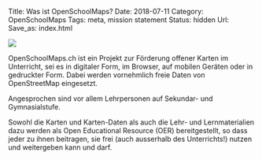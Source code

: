 Title: Was ist OpenSchoolMaps?
Date: 2018-07-11
Category: OpenSchoolMaps
Tags: meta, mission statement
Status: hidden
Url:
Save_as: index.html

![]({filename}/images/schoolkids.jpg)

OpenSchoolMaps.ch
ist ein Projekt zur Förderung
offener Karten im Unterricht,
sei es
in digitaler Form,
im Browser,
auf mobilen Geräten
oder
in gedruckter Form.
Dabei werden vornehmlich
freie Daten von OpenStreetMap
eingesetzt.

Angesprochen sind vor allem Lehrpersonen auf Sekundar- und Gymnasialstufe.

Sowohl
die Karten und Karten-Daten
als auch
die Lehr- und Lernmaterialien dazu
werden als Open Educational Resource
(OER)
bereitgestellt,
so dass jeder zu ihnen beitragen,
sie frei (auch ausserhalb des Unterrichts!) nutzen
und
weitergeben
kann und darf.
